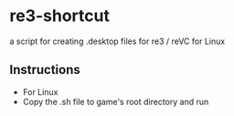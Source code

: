 # re3-shortcut
a script for creating .desktop files for re3 / reVC for Linux

## Instructions
- For Linux
- Copy the .sh file to game's root directory and run
